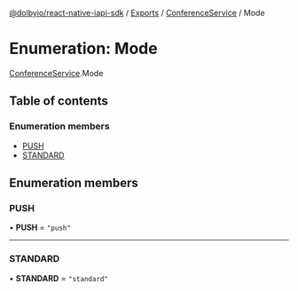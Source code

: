 [@dolbyio/react-native-iapi-sdk](../README.md) / [Exports](../modules.md) / [ConferenceService](../modules/ConferenceService.md) / Mode

# Enumeration: Mode

[ConferenceService](../modules/ConferenceService.md).Mode

## Table of contents

### Enumeration members

- [PUSH](ConferenceService.Mode.md#push)
- [STANDARD](ConferenceService.Mode.md#standard)

## Enumeration members

### PUSH

• **PUSH** = `"push"`

___

### STANDARD

• **STANDARD** = `"standard"`
